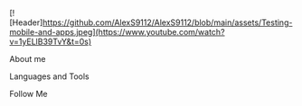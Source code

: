 [![Header]https://github.com/AlexS9112/AlexS9112/blob/main/assets/Testing-mobile-and-apps.jpeg](https://www.youtube.com/watch?v=1yELlB39TvY&t=0s)

About me

Languages and Tools

Follow Me